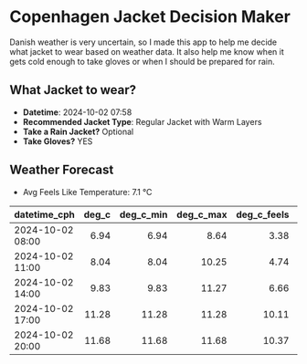 
# Copenhagen Jacket Decision Maker

Danish weather is very uncertain, so I made this app to help me decide what jacket to wear based on weather data. 
It also help me know when it gets cold enough to take gloves or when I should be prepared for rain.

## What Jacket to wear?

- **Datetime**: 2024-10-02 07:58
- **Recommended Jacket Type**: Regular Jacket with Warm Layers
- **Take a Rain Jacket?** Optional
- **Take Gloves?** YES

## Weather Forecast
- Avg Feels Like Temperature: 7.1 °C

| datetime_cph     |   deg_c |   deg_c_min |   deg_c_max |   deg_c_feels | weather   | wind   | rain   |
|:-----------------|--------:|------------:|------------:|--------------:|:----------|:-------|:-------|
| 2024-10-02 08:00 |    6.94 |        6.94 |        8.64 |          3.38 | Clouds    | Medium | None   |
| 2024-10-02 11:00 |    8.04 |        8.04 |       10.25 |          4.74 | Clouds    | Medium | None   |
| 2024-10-02 14:00 |    9.83 |        9.83 |       11.27 |          6.66 | Rain      | Medium | Low    |
| 2024-10-02 17:00 |   11.28 |       11.28 |       11.28 |         10.11 | Rain      | Low    | Low    |
| 2024-10-02 20:00 |   11.68 |       11.68 |       11.68 |         10.37 | Clouds    | Medium | None   |
        